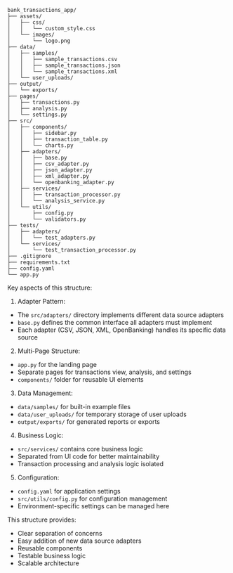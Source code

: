 ```
bank_transactions_app/
├── assets/
│   ├── css/
│   │   └── custom_style.css
│   └── images/
│       └── logo.png
├── data/
│   ├── samples/
│   │   ├── sample_transactions.csv
│   │   ├── sample_transactions.json
│   │   └── sample_transactions.xml
│   └── user_uploads/
├── output/
│   └── exports/
├── pages/
│   ├── transactions.py
│   ├── analysis.py
│   └── settings.py
├── src/
│   ├── components/
│   │   ├── sidebar.py
│   │   ├── transaction_table.py
│   │   └── charts.py
│   ├── adapters/
│   │   ├── base.py
│   │   ├── csv_adapter.py
│   │   ├── json_adapter.py
│   │   ├── xml_adapter.py
│   │   └── openbanking_adapter.py
│   ├── services/
│   │   ├── transaction_processor.py
│   │   └── analysis_service.py
│   └── utils/
│       ├── config.py
│       └── validators.py
├── tests/
│   ├── adapters/
│   │   └── test_adapters.py
│   └── services/
│       └── test_transaction_processor.py
├── .gitignore
├── requirements.txt
├── config.yaml
└── app.py
```

Key aspects of this structure:
1. Adapter Pattern:
- The `src/adapters/` directory implements different data source adapters
- `base.py` defines the common interface all adapters must implement
- Each adapter (CSV, JSON, XML, OpenBanking) handles its specific data source

2. Multi-Page Structure:
- `app.py` for the landing page
- Separate pages for transactions view, analysis, and settings
- `components/` folder for reusable UI elements

3. Data Management:
- `data/samples/` for built-in example files
- `data/user_uploads/` for temporary storage of user uploads
- `output/exports/` for generated reports or exports

4. Business Logic:
- `src/services/` contains core business logic
- Separated from UI code for better maintainability
- Transaction processing and analysis logic isolated

5. Configuration:
- `config.yaml` for application settings
- `src/utils/config.py` for configuration management
- Environment-specific settings can be managed here

This structure provides:
- Clear separation of concerns
- Easy addition of new data source adapters
- Reusable components
- Testable business logic
- Scalable architecture